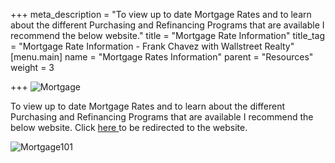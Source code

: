 +++
meta_description = "To view up to date Mortgage Rates and to learn about the different Purchasing and Refinancing Programs that are available I recommend the below website."
title = "Mortgage Rate Information"
title_tag = "Mortgage Rate Information - Frank Chavez with Wallstreet Realty"
[menu.main]
name = "Mortgage Rates Information"
parent = "Resources"
weight = 3

+++
![Mortgage](/uploads/mortgagenew.jpg)

To view up to date Mortgage Rates and to learn about the different Purchasing and Refinancing Programs that are available I recommend the below website. Click [here ](https://www.mortgage101.com/)to be redirected to the website.

![Mortgage101](/uploads/m101.png)